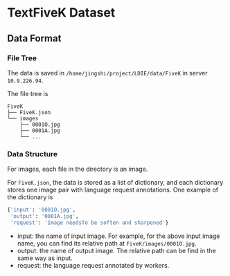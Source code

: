 # TextFiveK Dataset

## Data Format

### File Tree
The data is saved in `/home/jingshi/project/LDIE/data/FiveK` in server `10.9.226.94`.

The file tree is 

```shell
FiveK
├── FiveK.json
└── images
    ├── 0001O.jpg
    ├── 0001A.jpg
    └── ...
```

### Data Structure

For images, each file in the directory is an image.

For `FiveK.json`, the data is stored as a list of dictionary, and each dictionary stores one image pair with language request annotations. One example of the dictionary is 

```python
{'input': '0001O.jpg',
 'output': '0001A.jpg', 
 'request': 'Image needsTo be soften and sharpened'}
```

- input: the name of input image. For example, for the above input image name, you can find its relative path at `FiveK/images/0001O.jpg`.
- output: the name of output image. The relative path can be find in the same way as input.
- request: the language request annotated by workers.

